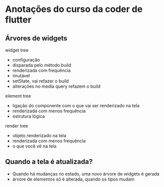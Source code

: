 # Anotações do curso da coder de flutter

## Árvores de widgets
widget tree
- configuração
- disparada pelo método build
- renderizada com frequência
- imutável
- setState, vai refazer o build
- alterações no media query refazem o build

element tree
- ligação do componente com o que vai ser renderizado na tela
- renderizada com menos frequência
- estrutura lógica

render tree
- objeto renderizado na tela
- renderizada com menos frequência
- o que você vê na tela


## Quando a tela é atualizada?
- Quando há mudanças no estado, uma novo árvore de widgets é gerada
- árvore de elementos só é alterada, quando os tipos mudam
